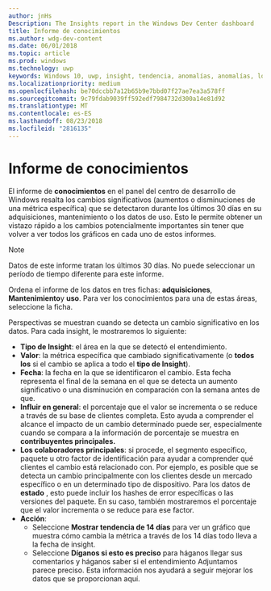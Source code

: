 ```yaml
---
author: jnHs
Description: The Insights report in the Windows Dev Center dashboard
title: Informe de conocimientos
ms.author: wdg-dev-content
ms.date: 06/01/2018
ms.topic: article
ms.prod: windows
ms.technology: uwp
keywords: Windows 10, uwp, insight, tendencia, anomalías, anomalías, los cambios de datos
ms.localizationpriority: medium
ms.openlocfilehash: be70dccbb7a12b65b9e7bbd07f27ae7ea3a578ff
ms.sourcegitcommit: 9c79fdab9039ff592edf7984732d300a14e81d92
ms.translationtype: MT
ms.contentlocale: es-ES
ms.lasthandoff: 08/23/2018
ms.locfileid: "2816135"
---
```

# <a name="insights-report"></a>Informe de conocimientos


El informe de **conocimientos** en el panel del centro de desarrollo de Windows resalta los cambios significativos (aumentos o disminuciones de una métrica específica) que se detectaron durante los últimos 30 días en su adquisiciones, mantenimiento o los datos de uso. Esto le permite obtener un vistazo rápido a los cambios potencialmente importantes sin tener que volver a ver todos los gráficos en cada uno de estos informes.

> [!NOTE]
> Datos de este informe tratan los últimos 30 días. No puede seleccionar un período de tiempo diferente para este informe.

Ordena el informe de los datos en tres fichas: **adquisiciones**, **Mantenimiento**y **uso**. Para ver los conocimientos para una de estas áreas, seleccione la ficha.

Perspectivas se muestran cuando se detecta un cambio significativo en los datos. Para cada insight, le mostraremos lo siguiente:
- **Tipo de Insight**: el área en la que se detectó el entendimiento.
- **Valor**: la métrica específica que cambiado significativamente (o **todos los** si el cambio se aplica a todo el **tipo de Insight**).
- **Fecha**: la fecha en la que se identificaron el cambio. Esta fecha representa el final de la semana en el que se detecta un aumento significativo o una disminución en comparación con la semana antes de que.
- **Influir en general**: el porcentaje que el valor se incrementa o se reduce a través de su base de clientes completa. Esto ayuda a comprender el alcance el impacto de un cambio determinado puede ser, especialmente cuando se compara a la información de porcentaje se muestra en **contribuyentes principales.**
- **Los colaboradores principales**: si procede, el segmento específico, paquete u otro factor de identificación para ayudar a comprender qué clientes el cambio está relacionado con. Por ejemplo, es posible que se detecta un cambio principalmente con los clientes desde un mercado específico o en un determinado tipo de dispositivo. Para los datos de **estado** , esto puede incluir los hashes de error específicas o las versiones del paquete. En su caso, también mostraremos el porcentaje que el valor incrementa o se reduce para ese factor.
- **Acción**:
   - Seleccione **Mostrar tendencia de 14 días** para ver un gráfico que muestra cómo cambia la métrica a través de los 14 días todo lleva a la fecha de insight.
   - Seleccione **Díganos si esto es preciso** para háganos llegar sus comentarios y háganos saber si el entendimiento Adjuntamos parece preciso. Esta información nos ayudará a seguir mejorar los datos que se proporcionan aquí. 


